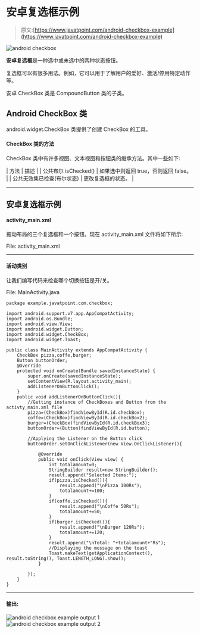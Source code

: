# 安卓复选框示例

> 原文:[https://www.javatpoint.com/android-checkbox-example](https://www.javatpoint.com/android-checkbox-example)

![android checkbox](../Images/da66fd32e4eff56c23c2ad964c352dd9.png)

**安卓复选框**是一种选中或未选中的两种状态按钮。

复选框可以有很多用法。例如，它可以用于了解用户的爱好、激活/停用特定动作等。

安卓 CheckBox 类是 CompoundButton 类的子类。

## Android CheckBox 类

android.widget.CheckBox 类提供了创建 CheckBox 的工具。

#### CheckBox 类的方法

CheckBox 类中有许多视图、文本视图和按钮类的继承方法。其中一些如下:

| 方法 | 描述 |
| 公共布尔 isChecked() | 如果选中则返回 true，否则返回 false。 |
| 公共无效集已检查(布尔状态) | 更改复选框的状态。 |

* * *

## 安卓复选框示例

#### activity_main.xml

拖动布局的三个复选框和一个按钮。现在 activity_main.xml 文件将如下所示:

File: activity_main.xml

* * *

#### 活动类别

让我们编写代码来检查哪个切换按钮是开/关。

File: MainActivity.java

```
package example.javatpoint.com.checkbox;

import android.support.v7.app.AppCompatActivity;
import android.os.Bundle;
import android.view.View;
import android.widget.Button;
import android.widget.CheckBox;
import android.widget.Toast;

public class MainActivity extends AppCompatActivity {
    CheckBox pizza,coffe,burger;
    Button buttonOrder;
    @Override
    protected void onCreate(Bundle savedInstanceState) {
        super.onCreate(savedInstanceState);
        setContentView(R.layout.activity_main);
        addListenerOnButtonClick();
    }
    public void addListenerOnButtonClick(){
        //Getting instance of CheckBoxes and Button from the activty_main.xml file
        pizza=(CheckBox)findViewById(R.id.checkBox);
        coffe=(CheckBox)findViewById(R.id.checkBox2);
        burger=(CheckBox)findViewById(R.id.checkBox3);
        buttonOrder=(Button)findViewById(R.id.button);

        //Applying the Listener on the Button click
        buttonOrder.setOnClickListener(new View.OnClickListener(){

            @Override
            public void onClick(View view) {
                int totalamount=0;
                StringBuilder result=new StringBuilder();
                result.append("Selected Items:");
                if(pizza.isChecked()){
                    result.append("\nPizza 100Rs");
                    totalamount+=100;
                }
                if(coffe.isChecked()){
                    result.append("\nCoffe 50Rs");
                    totalamount+=50;
                }
                if(burger.isChecked()){
                    result.append("\nBurger 120Rs");
                    totalamount+=120;
                }
                result.append("\nTotal: "+totalamount+"Rs");
                //Displaying the message on the toast
                Toast.makeText(getApplicationContext(), result.toString(), Toast.LENGTH_LONG).show();
            }

        });
    }
}

```

* * *

#### 输出:

![android checkbox example output 1](../Images/6baa1c2e47747ef6315ad24808aa8f35.png) ![android checkbox example output 2](../Images/80be8966a8638d5525ba372adb4760b4.png)